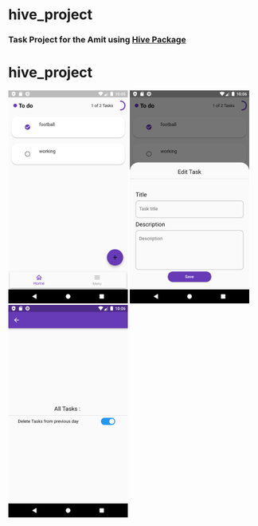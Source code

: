 # hive_project

### Task Project for the Amit using [Hive Package](https://pub.dev/packages/hive)   

# hive_project
<p align="left" padding-top: 50px  >
  <img width="240"  src= "https://raw.githubusercontent.com/NovairMikhail14/hive_project/master/asset_markdown/HomePage.png" >
  <img width="240"   src= "https://raw.githubusercontent.com/NovairMikhail14/hive_project/master/asset_markdown/Edit.png">
  <img width="240"   src= "https://raw.githubusercontent.com/NovairMikhail14/hive_project/master/asset_markdown/Sitting.png">
</p>
